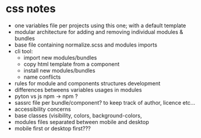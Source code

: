 # css notes

- one variables file per projects using this one; with a default template
- modular architecture for adding and removing individual modules & bundles
- base file containing normalize.scss and modules imports
- cli tool:
  - import new modules/bundles
  - copy html template from a component
  - install new modules/bundles
  - name conflicts
- rules for module and components structures development
- differences betweens variables usages in modules
- pyton vs js npm -> npm ?
- sassrc file per bundle/component? to keep track of author, licence etc...
- accessibility concerns
- base classes (visibility, colors, background-colors, 
- modules files separated between mobile and desktop
- mobile first or desktop first???

